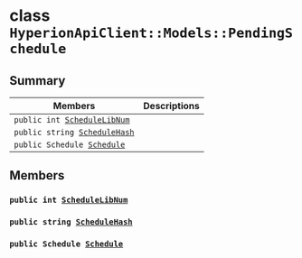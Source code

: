 # class `HyperionApiClient::Models::PendingSchedule` 

## Summary

 Members                        | Descriptions                                
--------------------------------|---------------------------------------------
`public int `[`ScheduleLibNum`](#class_hyperion_api_client_1_1_models_1_1_pending_schedule_1a428d8444b96e0dc7376123e7e55ef561) | 
`public string `[`ScheduleHash`](#class_hyperion_api_client_1_1_models_1_1_pending_schedule_1a7ab4050f8b69d5a24609c558bf8d1940) | 
`public Schedule `[`Schedule`](#class_hyperion_api_client_1_1_models_1_1_pending_schedule_1ac23d4e28e8730336f13948a12c160832) | 

## Members

### `public int `[`ScheduleLibNum`](#class_hyperion_api_client_1_1_models_1_1_pending_schedule_1a428d8444b96e0dc7376123e7e55ef561) 

### `public string `[`ScheduleHash`](#class_hyperion_api_client_1_1_models_1_1_pending_schedule_1a7ab4050f8b69d5a24609c558bf8d1940) 

### `public Schedule `[`Schedule`](#class_hyperion_api_client_1_1_models_1_1_pending_schedule_1ac23d4e28e8730336f13948a12c160832) 

